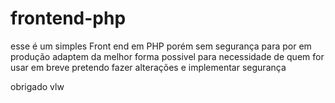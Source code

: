 # frontend-php
esse é um simples Front end em PHP 
porém sem segurança para por em produção 
adaptem da melhor forma possivel para necessidade de quem for usar
em breve pretendo fazer alterações e implementar segurança 

obrigado vlw

